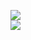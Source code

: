 [![](https://img.shields.io/badge/Made%20With-Github%20Spray-lightgrey.svg?style=for-the-badge&logo=github)](https://github.com/Annihil/github-spray#8269)  
[![](https://i.imgur.com/2DrTn0Z.gif)](https://github.com/Annihil/github-spray)